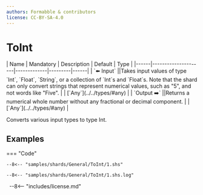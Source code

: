```yaml
---
authors: Formabble & contributors
license: CC-BY-SA-4.0
---
```



# ToInt

<div class="sh-parameters" markdown="1">
| Name | Mandatory | Description | Default | Type |
|------|---------------------|-------------|---------|------|
| `⬅️ Input` ||Takes input values of type `Int`, `Float`, `String`, or a collection  of `Int`s and `Float`s. Note that the shard can only convert strings that represent numerical values, such as "5", and not words like "Five". | | [`Any`](../../types/#any) |
| `Output ➡️` ||Returns a numerical whole number without any fractional or decimal component. | | [`Any`](../../types/#any) |

</div>

Converts various input types to type Int.

## Examples

=== "Code"

  ```x86asm linenums="1"
  --8<-- "samples/shards/General/ToInt/1.shs"
  ```

  ```
  --8<-- "samples/shards/General/ToInt/1.shs.log"
  ```
&nbsp;
--8<-- "includes/license.md"

